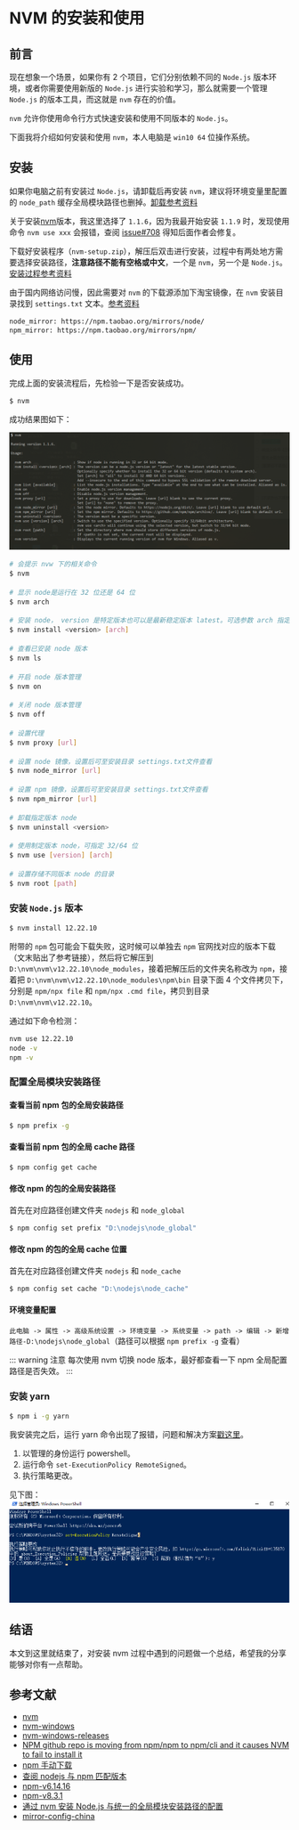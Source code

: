 # NVM 的安装和使用

## 前言

现在想象一个场景，如果你有 2 个项目，它们分别依赖不同的 `Node.js` 版本环境，或者你需要使用新版的 `Node.js` 进行实验和学习，那么就需要一个管理 `Node.js` 的版本工具，而这就是 `nvm` 存在的价值。

`nvm` 允许你使用命令行方式快速安装和使用不同版本的 `Node.js`。

下面我将介绍如何安装和使用 `nvm`，本人电脑是 `win10 64` 位操作系统。

## 安装

如果你电脑之前有安装过 `Node.js`，请卸载后再安装 `nvm`，建议将环境变量里配置的 `node_path` 缓存全局模块路径也删掉。[卸载参考资料](https://blog.csdn.net/qq_40968685/article/details/106279002)

关于安装[nvm](https://github.com/coreybutler/nvm-windows/releases)版本，我这里选择了 `1.1.6`，因为我最开始安装 `1.1.9` 时，发现使用命令 `nvm use xxx` 会报错，查阅 [issue#708](https://github.com/coreybutler/nvm-windows/issues/708) 得知后面作者会修复。

下载好安装程序（`nvm-setup.zip`），解压后双击进行安装，过程中有两处地方需要选择安装路径，**注意路径不能有空格或中文**，一个是 `nvm`，另一个是 `Node.js`。[安装过程参考资料](https://www.jianshu.com/p/d0e0935b150a)

由于国内网络访问慢，因此需要对 `nvm` 的下载源添加下淘宝镜像，在 `nvm` 安装目录找到 `settings.txt` 文本。[参考资料](https://segmentfault.com/a/1190000023716452)
```
node_mirror: https://npm.taobao.org/mirrors/node/
npm_mirror: https://npm.taobao.org/mirrors/npm/
```

## 使用

完成上面的安装流程后，先检验一下是否安装成功。
```sh
$ nvm
```
成功结果图如下：

![nvm_1](../../assets/essays/nvm_1.png)
```sh
# 会提示 nvw 下的相关命令
$ nvm

# 显示 node是运行在 32 位还是 64 位
$ nvm arch

# 安装 node， version 是特定版本也可以是最新稳定版本 latest。可选参数 arch 指定安装 32 位还是 64 位版本，默认是系统位数
$ nvm install <version> [arch]

# 查看已安装 node 版本
$ nvm ls

# 开启 node 版本管理
$ nvm on

# 关闭 node 版本管理
$ nvm off

# 设置代理
$ nvm proxy [url]

# 设置 node 镜像，设置后可至安装目录 settings.txt文件查看
$ nvm node_mirror [url]

# 设置 npm 镜像，设置后可至安装目录 settings.txt文件查看
$ nvm npm_mirror [url]

# 卸载指定版本 node
$ nvm uninstall <version>

# 使用制定版本 node，可指定 32/64 位
$ nvm use [version] [arch]

# 设置存储不同版本 node 的目录
$ nvm root [path]
```

### 安装 `Node.js` 版本

```sh
$ nvm install 12.22.10
```

附带的 `npm` 包可能会下载失败，这时候可以单独去 `npm` 官网找对应的版本下载（文末贴出了参考链接），然后将它解压到 `D:\nvm\nvm\v12.22.10\node_modules`，接着把解压后的文件夹名称改为 `npm`，接着把 `D:\nvm\nvm\v12.22.10\node_modules\npm\bin` 目录下面 4 个文件拷贝下，分别是 `npm/npx file` 和 `npm/npx .cmd file`，拷贝到目录 `D:\nvm\nvm\v12.22.10`。

通过如下命令检测：
```sh
nvm use 12.22.10
node -v
npm -v
```

### 配置全局模块安装路径

#### 查看当前 npm 包的全局安装路径
```sh
$ npm prefix -g
```

#### 查看当前 npm 包的全局 cache 路径
```sh
$ npm config get cache
```

#### 修改 npm 的包的全局安装路径

首先在对应路径创建文件夹 `nodejs` 和 `node_global`
```sh
$ npm config set prefix "D:\nodejs\node_global"
```

#### 修改 npm 的包的全局 cache 位置

首先在对应路径创建文件夹 `nodejs` 和 `node_cache`
```sh
$ npm config set cache "D:\nodejs\node_cache"
```

#### 环境变量配置

`此电脑 -> 属性 -> 高级系统设置 -> 环境变量 -> 系统变量 -> path -> 编辑 -> 新增路径-D:\nodejs\node_global`（路径可以根据 `npm prefix -g` 查看）

::: warning 注意
每次使用 nvm 切换 node 版本，最好都查看一下 npm 全局配置路径是否失效。
:::

### 安装 yarn

```sh
$ npm i -g yarn
```

我安装完之后，运行 yarn 命令出现了报错，问题和解决方案[戳这里](https://www.jianshu.com/p/8963e6f80e67)。

1. 以管理的身份运行 powershell。
2. 运行命令 `set-ExecutionPolicy RemoteSigned`。
3. 执行策略更改。

见下图：
![nvm_2](../../assets/essays/nvm_2.png)

## 结语

本文到这里就结束了，对安装 nvm 过程中遇到的问题做一个总结，希望我的分享能够对你有一点帮助。

## 参考文献

- [nvm](https://github.com/nvm-sh/nvm#important-notes)
- [nvm-windows](https://github.com/coreybutler/nvm-windows)
- [nvm-windows-releases](https://github.com/coreybutler/nvm-windows/releases)
- [NPM github repo is moving from npm/npm to npm/cli and it causes NVM to fail to install it](https://github.com/coreybutler/nvm-windows/issues/373)
- [npm 手动下载](https://github.com/npm/cli/releases)
- [查阅 nodejs 与 npm 匹配版本](https://nodejs.org/en/download/releases/)
- [npm-v6.14.16](https://github.com/npm/cli/releases/tag/v6.14.16)
- [npm-v8.3.1](https://github.com/npm/cli/releases/tag/v8.3.1)
- [通过 nvm 安装 Node.js 与统一的全局模块安装路径的配置](https://juejin.cn/post/6946594249093677069)
- [mirror-config-china](https://www.npmjs.com/package/mirror-config-china)